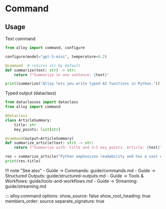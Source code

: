 # Command

## Usage

Text command
```python
from alloy import command, configure

configure(model="gpt-5-mini", temperature=0.2)

@command  # returns str by default
def summarize(text: str) -> str:
    return f"Summarize in one sentence: {text}"

print(summarize("Alloy lets you write typed AI functions in Python."))
```

Typed output (dataclass)
```python
from dataclasses import dataclass
from alloy import command

@dataclass
class ArticleSummary:
    title: str
    key_points: list[str]

@command(output=ArticleSummary)
def summarize_article(text: str) -> str:
    return f"Summarize with: title and 3–5 key_points. Article: {text}"

res = summarize_article("Python emphasizes readability and has a vast ecosystem.")
print(res.title)
```

!!! note "See also"
    - Guide → Commands: guide/commands.md
    - Guide → Structured Outputs: guide/structured-outputs.md
    - Guide → Tools & Workflows: guide/tools-and-workflows.md
    - Guide → Streaming: guide/streaming.md

::: alloy.command
    options:
      show_source: false
      show_root_heading: true
      members_order: source
      separate_signature: true
